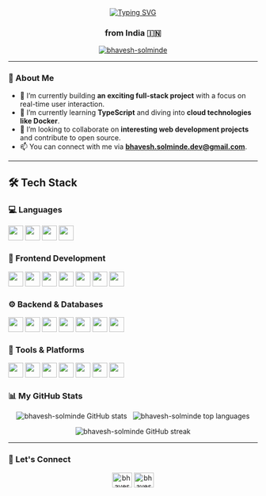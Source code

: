 <div align="center">
  <a href="https://git.io/typing-svg"><img src="https://readme-typing-svg.herokuapp.com?font=Fira+Code&size=32&pause=1000&color=36BCF7&center=true&vCenter=true&width=500&lines=Hi+there,+I'm+Bhavesh+👋;A+Full-Stack+Web+Developer;I+build+things+for+the+web" alt="Typing SVG" /></a>
  <h3>from India 🇮🇳</h3>
</div>

<p align="center">
  <a href="https://github.com/ryo-ma/github-profile-trophy"><img src="https://github-profile-trophy.vercel.app/?username=bhavesh-solminde&theme=dracula&row=1&column=7" alt="bhavesh-solminde" /></a>
</p>

---

### 🚀 About Me

- 🔭 I’m currently building **an exciting full-stack project** with a focus on real-time user interaction.
- 🌱 I’m currently learning **TypeScript** and diving into **cloud technologies like Docker**.
- 👯 I’m looking to collaborate on **interesting web development projects** and contribute to open source.
- 📫 You can connect with me via **bhavesh.solminde.dev@gmail.com**.

---

## 🛠️ Tech Stack

### 💻 Languages
<p align="left">
  <a href="#"><img src="https://img.shields.io/badge/C-00599C?style=flat&logo=c&logoColor=white" height="30"/></a>
  <a href="#"><img src="https://img.shields.io/badge/JavaScript-F7DF1E?style=flat&logo=javascript&logoColor=black" height="30"/></a>
  <a href="#"><img src="https://img.shields.io/badge/HTML5-E34F26?style=flat&logo=html5&logoColor=white" height="30"/></a>
  <a href="#"><img src="https://img.shields.io/badge/CSS3-1572B6?style=flat&logo=css3&logoColor=white" height="30"/></a>
</p>

### 🚀 Frontend Development
<p align="left">
  <a href="#"><img src="https://img.shields.io/badge/React-20232A?style=flat&logo=react&logoColor=61DAFB" height="30"/></a>
  <a href="#"><img src="https://img.shields.io/badge/Next.js-000000?style=flat&logo=nextdotjs&logoColor=white" height="30"/></a>
  <a href="#"><img src="https://img.shields.io/badge/Redux-764ABC?style=flat&logo=redux&logoColor=white" height="30"/></a>
  <a href="#"><img src="https://img.shields.io/badge/Vite-646CFF?style=flat&logo=vite&logoColor=white" height="30"/></a>
  <a href="#"><img src="https://img.shields.io/badge/Tailwind_CSS-38B2AC?style=flat&logo=tailwind-css&logoColor=white" height="30"/></a>
  <a href="#"><img src="https://img.shields.io/badge/Bootstrap-563D7C?style=flat&logo=bootstrap&logoColor=white" height="30"/></a>
  <a href="#"><img src="https://img.shields.io/badge/MUI-007FFF?style=flat&logo=mui&logoColor=white" height="30"/></a>
</p>

### ⚙️ Backend & Databases
<p align="left">
  <a href="#"><img src="https://img.shields.io/badge/Node.js-339933?style=flat&logo=nodedotjs&logoColor=white" height="30"/></a>
  <a href="#"><img src="https://img.shields.io/badge/Express.js-000000?style=flat&logo=express&logoColor=white" height="30"/></a>
  <a href="#"><img src="https://img.shields.io/badge/MongoDB-4EA94B?style=flat&logo=mongodb&logoColor=white" height="30"/></a>
  <a href="#"><img src="https://img.shields.io/badge/MySQL-4479A1?style=flat&logo=mysql&logoColor=white" height="30"/></a>
  <a href="#"><img src="https://img.shields.io/badge/Passport.js-34E27A?style=flat&logo=passport&logoColor=black" height="30"/></a>
  <a href="#"><img src="https://img.shields.io/badge/JWT-000000?style=flat&logo=jsonwebtokens&logoColor=white" height="30"/></a>
  <a href="#"><img src="https://img.shields.io/badge/Nodemon-76D04B?style=flat&logo=nodemon&logoColor=white" height="30"/></a>
</p>

### 🔧 Tools & Platforms
<p align="left">
  <a href="#"><img src="https://img.shields.io/badge/Git-F05032?style=flat&logo=git&logoColor=white" height="30"/></a>
  <a href="#"><img src="https://img.shields.io/badge/GitHub-181717?style=flat&logo=github&logoColor=white" height="30"/></a>
  <a href="#"><img src="https://img.shields.io/badge/Docker-2496ED?style=flat&logo=docker&logoColor=white" height="30"/></a>
  <a href="#"><img src="https://img.shields.io/badge/Hoppscotch-23B574?style=flat&logo=hoppscotch&logoColor=white" height="30"/></a>
  <a href="#"><img src="https://img.shields.io/badge/Vercel-000000?style=flat&logo=vercel&logoColor=white" height="30"/></a>
  <a href="#"><img src="https://img.shields.io/badge/Render-46E3B7?style=flat&logo=render&logoColor=black" height="30"/></a>
  <a href="#"><img src="https://img.shields.io/badge/Hostinger-673DE6?style=flat&logo=hostinger&logoColor=white" height="30"/></a>
</p>


 
### 📊 My GitHub Stats

<p align="center">
  <img src="https://github-readme-stats.vercel.app/api?username=bhavesh-solminde&show_icons=true&locale=en&theme=dracula&hide_border=true&border_radius=10" alt="bhavesh-solminde GitHub stats" />
  &nbsp;
  <img src="https://github-readme-stats.vercel.app/api/top-langs?username=bhavesh-solminde&show_icons=true&locale=en&layout=compact&theme=dracula&hide_border=true&border_radius=10" alt="bhavesh-solminde top languages" />
</p>
<p align="center">
  <img src="https://github-readme-streak-stats.herokuapp.com/?user=bhavesh-solminde&theme=dracula&hide_border=true&border_radius=10" alt="bhavesh-solminde GitHub streak" />
</p>

---

### 🤝 Let's Connect

<p align="center">
  <a href="https://linkedin.com/in/bhaveshsolminde" target="_blank"><img align="center" src="https://raw.githubusercontent.com/rahuldkjain/github-profile-readme-generator/master/src/images/icons/Social/linked-in-alt.svg" alt="bhaveshsolminde" height="30" width="40" /></a>
  <a href="https://instagram.com/bhavesh_solminde" target="_blank"><img align="center" src="https://raw.githubusercontent.com/rahuldkjain/github-profile-readme-generator/master/src/images/icons/Social/instagram.svg" alt="bhavesh_solminde" height="30" width="40" /></a>
</p>
